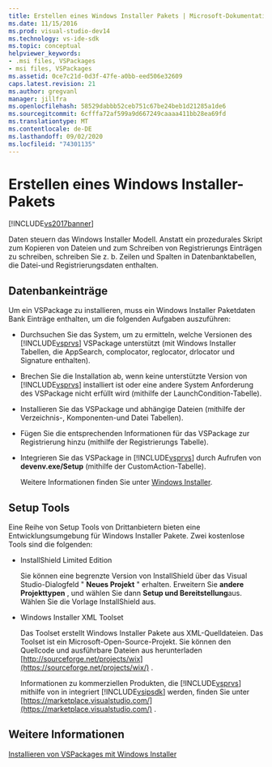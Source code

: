 ```yaml
---
title: Erstellen eines Windows Installer Pakets | Microsoft-Dokumentation
ms.date: 11/15/2016
ms.prod: visual-studio-dev14
ms.technology: vs-ide-sdk
ms.topic: conceptual
helpviewer_keywords:
- .msi files, VSPackages
- msi files, VSPackages
ms.assetid: 0ce7c21d-0d3f-47fe-a0bb-eed506e32609
caps.latest.revision: 21
ms.author: gregvanl
manager: jillfra
ms.openlocfilehash: 58529dabbb52ceb751c67be24beb1d21285a1de6
ms.sourcegitcommit: 6cfffa72af599a9d667249caaaa411bb28ea69fd
ms.translationtype: MT
ms.contentlocale: de-DE
ms.lasthandoff: 09/02/2020
ms.locfileid: "74301135"
---
```

# <a name="authoring-a-windows-installer-package"></a>Erstellen eines Windows Installer-Pakets
[!INCLUDE[vs2017banner](../../includes/vs2017banner.md)]

Daten steuern das Windows Installer Modell. Anstatt ein prozedurales Skript zum Kopieren von Dateien und zum Schreiben von Registrierungs Einträgen zu schreiben, schreiben Sie z. b. Zeilen und Spalten in Datenbanktabellen, die Datei-und Registrierungsdaten enthalten.  
  
## <a name="database-entries"></a>Datenbankeinträge  
 Um ein VSPackage zu installieren, muss ein Windows Installer Paketdaten Bank Einträge enthalten, um die folgenden Aufgaben auszuführen:  
  
- Durchsuchen Sie das System, um zu ermitteln, welche Versionen des [!INCLUDE[vsprvs](../../includes/vsprvs-md.md)] VSPackage unterstützt (mit Windows Installer Tabellen, die AppSearch, complocator, reglocator, drlocator und Signature enthalten).  
  
- Brechen Sie die Installation ab, wenn keine unterstützte Version von [!INCLUDE[vsprvs](../../includes/vsprvs-md.md)] installiert ist oder eine andere System Anforderung des VSPackage nicht erfüllt wird (mithilfe der LaunchCondition-Tabelle).  
  
- Installieren Sie das VSPackage und abhängige Dateien (mithilfe der Verzeichnis-, Komponenten-und Datei Tabellen).  
  
- Fügen Sie die entsprechenden Informationen für das VSPackage zur Registrierung hinzu (mithilfe der Registrierungs Tabelle).  
  
- Integrieren Sie das VSPackage in [!INCLUDE[vsprvs](../../includes/vsprvs-md.md)] durch Aufrufen von **devenv.exe/Setup** (mithilfe der CustomAction-Tabelle).  
  
  Weitere Informationen finden Sie unter [Windows Installer](https://msdn.microsoft.com/library/cc185688\(VS.85\).aspx).  
  
## <a name="setup-tools"></a>Setup Tools  
 Eine Reihe von Setup Tools von Drittanbietern bieten eine Entwicklungsumgebung für Windows Installer Pakete. Zwei kostenlose Tools sind die folgenden:  
  
- InstallShield Limited Edition  
  
   Sie können eine begrenzte Version von InstallShield über das Visual Studio-Dialogfeld " **Neues Projekt** " erhalten. Erweitern Sie **andere Projekttypen** , und wählen Sie dann **Setup und Bereitstellung**aus. Wählen Sie die Vorlage InstallShield aus.  
  
- Windows Installer XML Toolset  
  
   Das Toolset erstellt Windows Installer Pakete aus XML-Quelldateien. Das Toolset ist ein Microsoft-Open-Source-Projekt. Sie können den Quellcode und ausführbare Dateien aus herunterladen [http://sourceforge.net/projects/wix](https://sourceforge.net/projects/wix/) .  
  
  Informationen zu kommerziellen Produkten, die [!INCLUDE[vsprvs](../../includes/vsprvs-md.md)] mithilfe von in integriert [!INCLUDE[vsipsdk](../../includes/vsipsdk-md.md)] werden, finden Sie unter [https://marketplace.visualstudio.com/](https://marketplace.visualstudio.com/) .  
  
## <a name="see-also"></a>Weitere Informationen  
 [Installieren von VSPackages mit Windows Installer](../../extensibility/internals/installing-vspackages-with-windows-installer.md)
